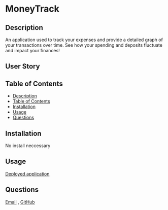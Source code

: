 # MoneyTrack

## Description

An application used to track your expenses and provide a detailed graph of your transactions over time. See how your spending and deposits fluctuate and impact your finances! 

## User Story
   
## Table of Contents
- [Description](#description)
- [Table of Contents](#table-of-contents)
- [Installation](#installation)
- [Usage](#usage)
- [Questions](#questions)

## Installation
No install neccessary
  
## Usage
[Deployed application](https://money-track-rf.herokuapp.com/)

## Questions
[Email](mailto:riley.foust18@gmail.com) , [GitHub](https://github.com/riley-foust18)<br />